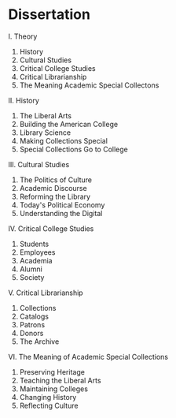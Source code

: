 # Dissertation

I. Theory
1. History
2. Cultural Studies
3. Critical College Studies
4. Critical Librarianship
5. The Meaning Academic Special Collectons

II. History
1. The Liberal Arts
2. Building the American College
3. Library Science
4. Making Collections Special
5. Special Collections Go to College

III. Cultural Studies
1. The Politics of Culture
2. Academic Discourse
3. Reforming the Library
4. Today's Political Economy
5. Understanding the Digital

IV. Critical College Studies
1. Students
2. Employees
3. Academia
4. Alumni
5. Society

V. Critical Librarianship
1. Collections
2. Catalogs
3. Patrons
4. Donors
5. The Archive

VI. The Meaning of Academic Special Collections
1. Preserving Heritage
2. Teaching the Liberal Arts
3. Maintaining Colleges
4. Changing History
5. Reflecting Culture
